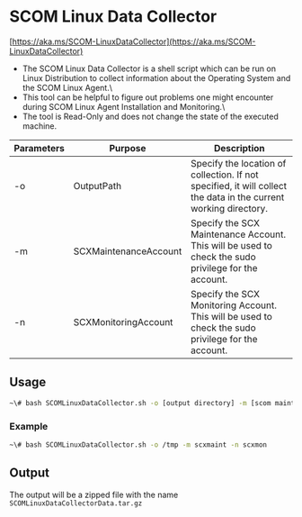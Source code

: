# SCOM Linux Data Collector

[https://aka.ms/SCOM-LinuxDataCollector](https://aka.ms/SCOM-LinuxDataCollector)

- The SCOM Linux Data Collector is a shell script which can be run on Linux Distribution to collect information about the Operating System and the SCOM Linux Agent.\
- This tool can be helpful to figure out problems one might encounter during SCOM Linux Agent Installation and Monitoring.\
- The tool is Read-Only and does not change the state of the executed machine.

| Parameters | Purpose               | Description                                                                                                      |
|------------|-----------------------|------------------------------------------------------------------------------------------------------------------|
| -o         | OutputPath            | Specify the location of collection. If not specified, it will collect the data in the current working directory. |
| -m         | SCXMaintenanceAccount | Specify the SCX Maintenance Account. This will be used to check the sudo privilege for the account.              |
| -n         | SCXMonitoringAccount  | Specify the SCX Monitoring Account. This will be used to check the sudo privilege for the account.               |

## Usage
```bash
~\# bash SCOMLinuxDataCollector.sh -o [output directory] -m [scom maintenance account] -n [scom monitoring account]
```
### Example
```bash
~\# bash SCOMLinuxDataCollector.sh -o /tmp -m scxmaint -n scxmon
```

## Output
The output will be a zipped file with the name `SCOMLinuxDataCollectorData.tar.gz`
